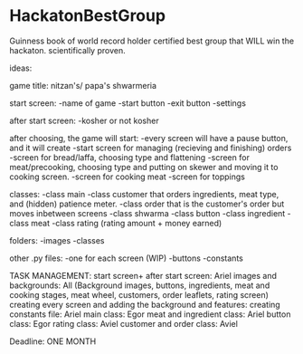 # HackatonBestGroup
Guinness book of world record holder certified best group that WILL win the hackaton. scientifically proven.

ideas:




game title: nitzan's/ papa's shwarmeria

start screen:
-name of game
-start button
-exit button
-settings

after start screen:
-kosher or not kosher

after choosing, the game will start:
-every screen will have a pause button, and it will create
-start screen for managing (recieving and finishing) orders
-screen for bread/laffa, choosing type and flattening
-screen for meat/precooking, choosing type and putting on skewer and moving it to cooking screen.
-screen for cooking meat
-screen for toppings


classes:
-class main
-class customer that orders ingredients, meat type, and (hidden) patience meter.
-class order that is the customer's order but moves inbetween screens
-class shwarma
-class button
-class ingredient
-class meat
-class rating (rating amount + money earned)


folders:
-images
-classes


other .py files:
-one for each screen (WIP)
-buttons
-constants





TASK MANAGEMENT:
start screen+ after start screen: Ariel
images and backgrounds: All (Background images, buttons, ingredients, meat and cooking stages, meat wheel, customers, order leaflets, rating screen)
creating every screen and adding the background and features: 
creating constants file: Ariel
main class: Egor
meat and ingredient class: Ariel
button class: Egor
rating class: Aviel
customer and order class: Aviel


Deadline: ONE MONTH

